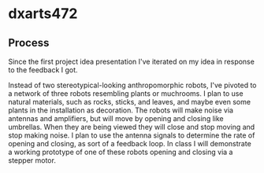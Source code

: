 # dxarts472

## Process

Since the first project idea presentation I've iterated on my idea in response to the feedback I got.

Instead of two stereotypical-looking anthropomorphic robots, I've pivoted to a network of three robots resembling plants or muchrooms. I plan to use natural materials, such as rocks, sticks, and leaves, and maybe even some plants in the installation as decoration. The robots will make noise via antennas and amplifiers, but will move by opening and closing like umbrellas. When they are being viewed they will close and stop moving and stop making noise. I plan to use the antenna signals to determine the rate of opening and closing, as sort of a feedback loop. In class I will demonstrate a working prototype of one of these robots opening and closing via a stepper motor.
